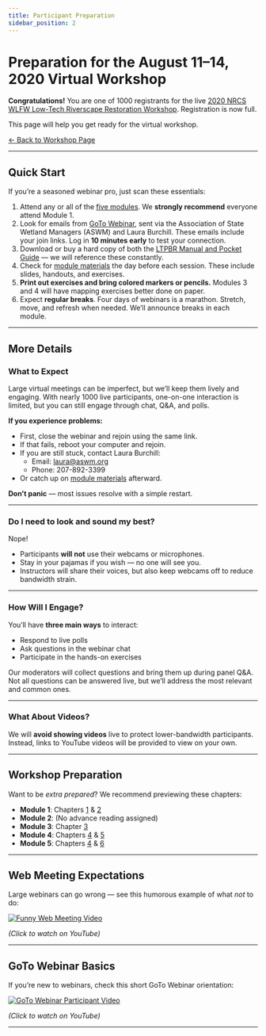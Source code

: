 ```yaml
---
title: Participant Preparation
sidebar_position: 2
---
```


# Preparation for the August 11–14, 2020 Virtual Workshop

**Congratulations!** You are one of 1000 registrants for the live [2020 NRCS WLFW Low-Tech Riverscape Restoration Workshop](/workshops/2020/SGI/). Registration is now full.  

This page will help you get ready for the virtual workshop.

[← Back to Workshop Page](/workshops/2020/SGI/)

---

## Quick Start

If you’re a seasoned webinar pro, just scan these essentials:

1. Attend any or all of the [five modules](/workshops/2020/SGI/#agenda). We **strongly recommend** everyone attend Module 1.  
2. Look for emails from [GoTo Webinar](https://support.goto.com/webinar/how-to-join-attendees), sent via the Association of State Wetland Managers (ASWM) and Laura Burchill. These emails include your join links. Log in **10 minutes early** to test your connection.  
3. Download or buy a hard copy of both the [LTPBR Manual and Pocket Guide](/workshops/2020/SGI/#workshop-textbooks) — we will reference these constantly.  
4. Check for [module materials](/workshops/2020/SGI/#course-materials) the day before each session. These include slides, handouts, and exercises.  
5. **Print out exercises and bring colored markers or pencils.** Modules 3 and 4 will have mapping exercises better done on paper.  
6. Expect **regular breaks**. Four days of webinars is a marathon. Stretch, move, and refresh when needed. We’ll announce breaks in each module.

---

## More Details

### What to Expect

Large virtual meetings can be imperfect, but we’ll keep them lively and engaging. With nearly 1000 live participants, one-on-one interaction is limited, but you can still engage through chat, Q&A, and polls.

**If you experience problems:**

- First, close the webinar and rejoin using the same link.
- If that fails, reboot your computer and rejoin.
- If you are still stuck, contact Laura Burchill:
  - Email: laura@aswm.org  
  - Phone: 207-892-3399
- Or catch up on [module materials](/workshops/2020/SGI/#course-materials) afterward.

**Don’t panic** — most issues resolve with a simple restart.

---

### Do I need to look and sound my best?

Nope!  
- Participants **will not** use their webcams or microphones.  
- Stay in your pajamas if you wish — no one will see you.  
- Instructors will share their voices, but also keep webcams off to reduce bandwidth strain.  

---

### How Will I Engage?

You’ll have **three main ways** to interact:  

- Respond to live polls  
- Ask questions in the webinar chat  
- Participate in the hands-on exercises  

Our moderators will collect questions and bring them up during panel Q&A. Not all questions can be answered live, but we’ll address the most relevant and common ones.

---

### What About Videos?

We will **avoid showing videos** live to protect lower-bandwidth participants. Instead, links to YouTube videos will be provided to view on your own.

---

## Workshop Preparation

Want to be *extra prepared*? We recommend previewing these chapters:

- **Module 1**: Chapters [1](/manual/chap01) & [2](/manual/chap02)  
- **Module 2**: (No advance reading assigned)  
- **Module 3**: Chapter [3](/manual/chap03)  
- **Module 4**: Chapters [4](/manual/chap04) & [5](/manual/chap05)  
- **Module 5**: Chapters [4](/manual/chap04) & [6](/manual/chap06)

---

## Web Meeting Expectations

Large webinars can go wrong — see this humorous example of what *not* to do:  

[![Funny Web Meeting Video](https://img.youtube.com/vi/DYu_bGbZiiQ/0.jpg)](https://www.youtube.com/watch?v=DYu_bGbZiiQ)

_(Click to watch on YouTube)_

---

## GoTo Webinar Basics

If you’re new to webinars, check this short GoTo Webinar orientation:

[![GoTo Webinar Participant Video](https://img.youtube.com/vi/PH-bG9LH7Ag/0.jpg)](https://www.youtube.com/watch?v=PH-bG9LH7Ag)

_(Click to watch on YouTube)_

---
